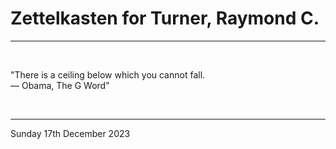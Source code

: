 # Zettelkasten for Turner, Raymond C.

---

</br>

"There is a ceiling below which you cannot fall.\
  ― Obama, The G Word"

</br>

---
Sunday 17th December 2023
